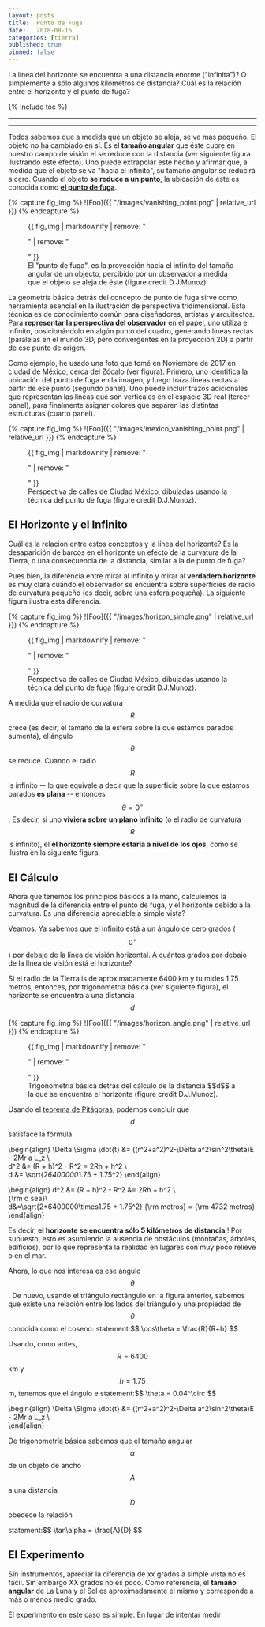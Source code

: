 ```yaml
---
layout: posts
title:  Punto de Fuga
date:   2018-08-16 
categories: [tierra] 
published: true
pinned: false
---
```


La línea del horizonte se encuentra a una distancia enorme ("infinita")? O simplemente a sólo algunos kilómetros de distancia? Cuál es la relación entre el horizonte y el punto de fuga?


{% include toc %}

<script type="text/javascript" async
  src="https://cdn.mathjax.org/mathjax/latest/MathJax.js?config=TeX-MML-AM_CHTML">
</script>


***
***


Todos sabemos que a medida que un objeto se aleja, se ve más pequeño. El objeto no ha cambiado en sí. Es el **tamaño angular** que éste cubre en nuestro campo de visión el se reduce con la distancia (ver siguiente figura ilustrando este efecto). Uno puede extrapolar este hecho y afirmar que, a medida que el objeto se va "hacia el infinito", su tamaño angular se reducirá a cero. Cuando el objeto **se reduce a un punto**, la ubicación de éste es conocida como [**el punto de fuga**](https://es.wikipedia.org/wiki/Punto_de_fuga).


{% capture fig_img %}
![Foo]({{ "/images/vanishing_point.png" | relative_url }})
{% endcapture %}

<figure>
  {{ fig_img | markdownify | remove: "<p>" | remove: "</p>" }}
  <figcaption> El "punto de fuga", es la proyección hacia el infinito del tamaño angular de un objecto, percibido por un observador a medida que el objeto se aleja de éste (figure credit D.J.Munoz). </figcaption>
</figure>


La geometría básica detrás del concepto de punto de fuga sirve como herramienta esencial en la ilustración de perspectiva tridimensional. Esta técnica es de conocimiento común para diseñadores, artistas y arquitectos. Para **representar la perspectiva del observador** en el papel, uno utiliza el infinito, posicionándolo en algún punto del cuadro, generando líneas rectas (paralelas en el mundo 3D, pero convergentes en la proyección 2D) a partir de ese punto de origen.

Como ejemplo, he usado una foto que tomé en Noviembre de 2017 en ciudad de México, cerca del Zócalo (ver figura). Primero, uno identifica la ubicación del punto de fuga en la imagen, y luego traza líneas rectas a partir de ese punto (segundo panel). Uno puede incluir trazos adicionales que representan las líneas que son verticales en el espacio 3D real (tercer panel), para finalmente asignar colores que separen las distintas estructuras (cuarto panel).

{% capture fig_img %}
![Foo]({{ "/images/mexico_vanishing_point.png" | relative_url }})
{% endcapture %}

<figure>
  {{ fig_img | markdownify | remove: "<p>" | remove: "</p>" }}
  <figcaption> Perspectiva de calles de Ciudad México, dibujadas usando la técnica del punto de fuga  (figure credit D.J.Munoz). </figcaption>
</figure>


El Horizonte y el Infinito
----------------

Cuál es la relación entre estos conceptos y la línea del horizonte?
Es la desaparición de barcos en el horizonte un efecto de la curvatura de la Tierra, o una consecuencia de la distancia, similar a la de punto de fuga?

Pues bien, la diferencia entre mirar al infinito y mirar al **verdadero horizonte** es muy clara cuando el observador se encuentra sobre superficies de radio de curvatura pequeño (es decir, sobre una esfera pequeña). La siguiente figura ilustra esta diferencia.
 

{% capture fig_img %}
![Foo]({{ "/images/horizon_simple.png" | relative_url }})
{% endcapture %}

<figure>
  {{ fig_img | markdownify | remove: "<p>" | remove: "</p>" }}
  <figcaption> Perspectiva de calles de Ciudad México, dibujadas usando la técnica del punto de fuga  (figure credit D.J.Munoz). </figcaption>
</figure>


A medida que el radio de curvatura $$R$$ crece (es decir, el tamaño de la esfera sobre la que estamos parados aumenta), el ángulo $$\theta$$ se reduce. Cuando el radio $$R$$ is infinito -- lo que equivale a decir que la superficie sobre la que estamos parados **es plana** -- entonces $$\theta=0^\circ$$. Es decir, si uno **viviera sobre un plano infinito** (o el radio de curvatura $$R$$ is infinito), el **el horizonte siempre estaría a nivel de los ojos**, como se ilustra en la siguiente figura.


El Cálculo
----------------

Ahora que tenemos los principios básicos a la mano, calculemos la magnitud de la diferencia entre el punto de fuga, y el horizonte debido a la curvatura. Es una diferencia apreciable a simple vista?

Veamos. Ya sabemos que el infinito está a un ángulo de cero grados ($$0^\circ$$) por debajo de la línea de visión horizontal. A cuántos grados por debajo de la línea de visión está el horizonte?

Si el radio de la Tierra is de aproximadamente 6400 km y tu mides 1.75 metros, entonces,
por trigonometría básica (ver siguiente figura), el horizonte se encuentra a 
una distancia $$d$$

{% capture fig_img %}
![Foo]({{ "/images/horizon_angle.png" | relative_url }})
{% endcapture %}

<figure>
  {{ fig_img | markdownify | remove: "<p>" | remove: "</p>" }}
  <figcaption> Trigonometría básica detrás del cálculo de la distancia $$d$$ a la que se encuentra el horizonte  (figure credit D.J.Munoz). </figcaption>
</figure>

Usando el [teorema de Pitágoras](https://es.wikipedia.org/wiki/Teorema_de_Pitágoras),
podemos concluir que $$d$$ satisface la fórmula 

\\begin{align}
\Delta \Sigma \dot{t} &= ((r^2+a^2)^2-\Delta a^2\sin^2\theta)E - 2Mr a L_z \\\
d^2 &= (R + h)^2 - R^2 = 2Rh + h^2 \\\
d &= \sqrt{2*6400000*1.75 + 1.75^2}
\\end{align}

\\begin{align}
d^2 &= (R + h)^2 - R^2 &= 2Rh + h^2 \\\
{\rm o sea}\\\
d&=\sqrt{2*6400000\times1.75 + 1.75^2} {\rm metros} = {\rm 4732 metros}
\\end{align}

Es decir, **el horizonte se encuentra sólo 5 kilómetros de distancia**!! 
Por supuesto, esto es asumiendo la ausencia de obstáculos (montañas, árboles, edificios), por lo que representa la realidad en lugares con muy poco relieve o en el mar.

Ahora, lo que nos interesa es ese ángulo $$\theta$$. De nuevo, usando el triángulo
rectángulo en la figura anterior, sabemos que existe una relación entre los lados
del triángulo y una propiedad de $$\theta$$ conocida como el coseno: 
statement:\$$ \cos\theta = \frac{R}{R+h} $$

Usando, como antes, $$R=6400$$ km y $$h=1.75$$ m, tenemos que el ángulo e 
statement:\$$ \theta = 0.04^\circ  $$

\\begin{align}
\Delta \Sigma \dot{t} &= ((r^2+a^2)^2-\Delta a^2\sin^2\theta)E - 2Mr a L_z \\\
\\end{align}


De trigonometría básica sabemos que el tamaño angular $$\alpha$$ de un objeto
de ancho $$A$$ a una distancia $$D$$ obedece la relación

statement:\$$ \tan\alpha = \frac{A}{D} $$





El Experimento
----------------

Sin instrumentos, apreciar la diferencia de xx grados a simple vista 
no es fácil. Sin embargo XX grados no es poco. Como referencia, el **tamaño angular**
de La Luna y el Sol es aproximadamente el mismo y corresponde a más o menos medio
grado. 

El experimento en este caso es simple. En lugar de intentar medir 


